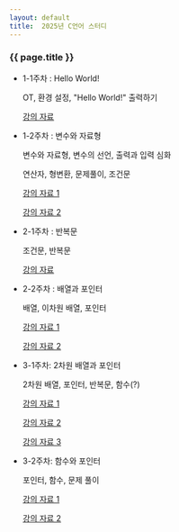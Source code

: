 ```yaml
---
layout: default
title:  2025년 C언어 스터디
---
```

### {{ page.title }}

- 1-1주차 : Hello World!

    OT, 환경 설정, "Hello World!" 출력하기 

    [강의 자료](https://drive.google.com/file/d/1tlPs0wGMhbddnOSdAXpYe3VV8VeMuHh8/view?usp=sharing)
- 1-2주차 : 변수와 자료형

  변수와 자료형, 변수의 선언, 출력과 입력 심화

  연산자, 형변환, 문제풀이, 조건문

  [강의 자료 1](https://drive.google.com/file/d/1QVrcnHoxdvuctfAJPGermIQXzQ0OW4dd/view?usp=sharing)

  [강의 자료 2](https://drive.google.com/file/d/1YzqYTyOVN7PrN7tzqx1Zpqw8WiLSDQkd/view)

- 2-1주차 : 반복문
  
  조건문, 반복문

  [강의 자료](https://drive.google.com/file/d/1GZZefx2TXa9lXEr_3_8F1icDRWl8W_68/view?usp=sharing)

- 2-2주차 : 배열과 포인터

  배열, 이차원 배열, 포인터

  [강의 자료 1](https://drive.google.com/file/d/1Ym1vDpsq2VeWI_FPUuOyU-EfPp8tMXmy/view?usp=sharing)
  
  [강의 자료 2](https://drive.google.com/file/d/1FFATTaWvRLhNVnSzvTMuVwX3d-kvHnB4/view?usp=sharing)

- 3-1주차: 2차원 배열과 포인터
 
  2차원 배열, 포인터, 반복문, 함수(?)


  [강의 자료 1](https://drive.google.com/file/d/1FFATTaWvRLhNVnSzvTMuVwX3d-kvHnB4/view?usp=sharing)

  [강의 자료 2](https://drive.google.com/file/d/192GfT_i0TTh82exUF4WtyWM7SN42Igs8/view?usp=sharing)

  [강의 자료 3](https://drive.google.com/file/d/1PH6GCS6i0u5qIT0g_ytNFsAJZ2L56DWZ/view?usp=sharing)

- 3-2주차: 함수와 포인터
 
  포인터, 함수, 문제 풀이

  [강의 자료 1](https://drive.google.com/file/d/192GfT_i0TTh82exUF4WtyWM7SN42Igs8/view?usp=sharing)

  [강의 자료 2](https://drive.google.com/file/d/1PH6GCS6i0u5qIT0g_ytNFsAJZ2L56DWZ/view?usp=sharing)


